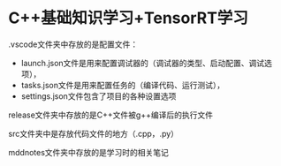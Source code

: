 # C++基础知识学习+TensorRT学习

.vscode文件夹中存放的是配置文件：
- launch.json文件是用来配置调试器的（调试器的类型、启动配置、调试选项），
- tasks.json文件是用来配置任务的（编译代码、运行测试），
- settings.json文件包含了项目的各种设置选项

release文件夹中存放的是C++文件被g++编译后的执行文件

src文件夹中是存放代码文件的地方（.cpp，.py）

mddnotes文件夹中存放的是学习时的相关笔记

